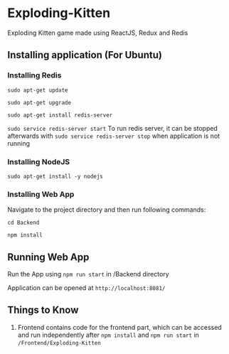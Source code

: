 # Exploding-Kitten
Exploding Kitten game made using ReactJS, Redux and Redis

## Installing application (For Ubuntu)

### Installing Redis

`sudo apt-get update`

`sudo apt-get upgrade`

`sudo apt-get install redis-server`

`sudo service redis-server start` To run redis server, it can be stopped afterwards with `sudo service redis-server stop` when application is not running

### Installing NodeJS

`sudo apt-get install -y nodejs`

### Installing Web App

Navigate to the project directory and then run following commands:

`cd Backend`

`npm install`

## Running Web App

Run the App using `npm run start` in /Backend directory

Application can be opened at `http://localhost:8081/`

## Things to Know

1. Frontend contains code for the frontend part, which can be accessed and run independently after `npm install` and `npm run start` in `/Frontend/Exploding-Kitten`
